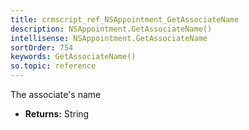 ```yaml
---
title: crmscript_ref_NSAppointment_GetAssociateName
description: NSAppointment.GetAssociateName()
intellisense: NSAppointment.GetAssociateName
sortOrder: 754
keywords: GetAssociateName()
so.topic: reference
---
```



The associate's name



* **Returns:** String


